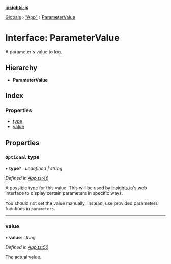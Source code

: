 **[insights-js](../README.md)**

[Globals](../globals.md) › [&quot;App&quot;](../modules/_app_.md) › [ParameterValue](_app_.parametervalue.md)

# Interface: ParameterValue

A parameter's value to log.

## Hierarchy

* **ParameterValue**

## Index

### Properties

* [type](_app_.parametervalue.md#optional-type)
* [value](_app_.parametervalue.md#value)

## Properties

### `Optional` type

• **type**? : *undefined | string*

*Defined in [App.ts:46](https://github.com/getinsights/insights-js/blob/61408e0/src/App.ts#L46)*

A possible type for this value.
This will be used by [insights.io](https://insights.io)'s web interface to display certain parameters in specific ways.

You should not set the value manually, instead, use provided parameters functions in `parameters`.

___

###  value

• **value**: *string*

*Defined in [App.ts:50](https://github.com/getinsights/insights-js/blob/61408e0/src/App.ts#L50)*

The actual value.
